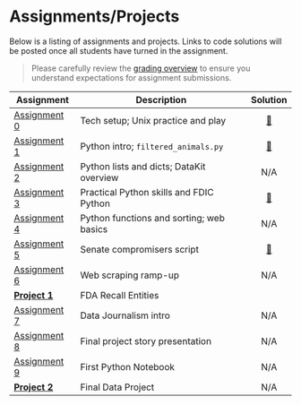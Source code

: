 # Assignments/Projects

Below is a listing of assignments and projects. Links to code solutions will be posted once all students have turned in the assignment.

> Please carefully review the [grading overview](grading.md) to ensure you understand expectations for assignment submissions.

Assignment|Description|Solution
----------|-----------|:-----:
[Assignment 0][] | Tech setup; Unix practice and play | [:link:](https://github.com/zstumgoren/stanford-progj-2021-solutions/blob/main/failed_banks_ca.sh)
[Assignment 1][] | Python intro; `filtered_animals.py` | [:link:](https://github.com/zstumgoren/stanford-progj-2021-solutions/blob/main/filtered_animals.py)
[Assignment 2][] | Python lists and dicts; DataKit overview | N/A
[Assignment 3][] | Practical Python skills and FDIC Python | [:link:](https://github.com/zstumgoren/stanford-progj-2021-solutions/tree/main/fdic_py)
[Assignment 4][] | Python functions and sorting; web basics | N/A
[Assignment 5][] | Senate compromisers script | [:link:](https://github.com/zstumgoren/stanford-progj-2021-solutions/blob/main/propub_senate_api/senate_compromisers.py)
[Assignment 6][] | Web scraping ramp-up | N/A
**[Project 1][]** | FDA Recall Entities |
[Assignment 7][] | Data Journalism intro | N/A
[Assignment 8][] | Final project story presentation | N/A
[Assignment 9][] | First Python Notebook | N/A
**[Project 2][]** | Final Data Project | N/A


[Assignment 0]: bash_intro.md
[Assignment 1]: python_intro.md
[Assignment 2]: python_lists_dicts.md
[Assignment 3]: libraries_and_fdic_py.md
[Assignment 4]: python_functions_sorting_web_basics.md
[Assignment 5]: senate_compromisers.md
[Assignment 6]: web_scraping_ramp_up.md
[Assignment 7]: dj_intro.md
[Assignment 8]: final_project_story_idea.md
[Assignment 9]: first_notebook.md

[Project 1]: /projects/fda_recall_entities.md
[Project 2]: /projects/sf_data_analysis.md

